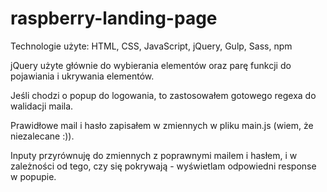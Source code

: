# raspberry-landing-page

Technologie użyte:
HTML, CSS, JavaScript, jQuery, Gulp, Sass, npm

jQuery użyte głównie do wybierania elementów oraz parę funkcji do pojawiania i ukrywania elementów.

Jeśli chodzi o popup do logowania, to zastosowałem gotowego regexa do walidacji maila.

Prawidłowe mail i hasło zapisałem w zmiennych w pliku main.js (wiem, że niezalecane :)).

Inputy przyrównuję do zmiennych z poprawnymi mailem i hasłem, i w zależności od tego, czy się pokrywają - wyświetlam odpowiedni response w popupie.
